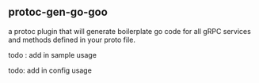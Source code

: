 ## protoc-gen-go-goo

a protoc plugin that will generate boilerplate go code for all gRPC services and methods defined in your proto file.


todo : add in sample usage

todo: add in config usage